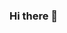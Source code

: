 ### Hi there 👋

<!--
**sonishashi84/sonishashi84** is a ✨ _special_ ✨ repository because its `README.md` (this file) appears on your GitHub profile.

Here are some ideas to get you started:

- 🔭 I’m currently working on Portfolio Website ...
- 🌱 I’m currently learning React ...
- 👯 I’m looking to collaborate on Javascript projects...
- 🤔 I’m looking for help with React Project...
- 💬 Ask me about HTML, CSS AND JAVASCRIPT...
- 📫 How to reach me: 8169152041 ...
- 😄 Pronouns: ... Work in Accenture
- ⚡ Fun fact: ...Will make you happy while talking
-->
